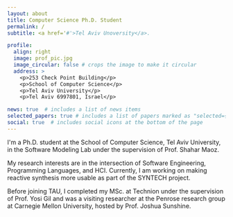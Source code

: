 ```yaml
---
layout: about
title: Computer Science Ph.D. Student
permalink: /
subtitle: <a href='#'>Tel Aviv Unoversity</a>.

profile:
  align: right
  image: prof_pic.jpg
  image_circular: false # crops the image to make it circular
  address: >
    <p>253 Check Point Building</p>
    <p>School of Computer Science</p>
    <p>Tel Aviv University</p>
    <p>Tel Aviv 6997801, Israel</p>

news: true  # includes a list of news items
selected_papers: true # includes a list of papers marked as "selected={true}"
social: true  # includes social icons at the bottom of the page
---
```


I'm a Ph.D. student at the School of Computer Science, Tel Aviv University, in the Software Modeling Lab under the supervision of Prof. Shahar Maoz. 

My research interests are in the intersection of Software Engineering, Programming Languages, and HCI. Currently, I am working on making reactive synthesis more usable as part of the SYNTECH project.

Before joining TAU, I completed my MSc. at Technion under the supervision of Prof. Yosi Gil and was a visiting researcher at the Penrose research group at Carnegie Mellon University, hosted by Prof. Joshua Sunshine.

<!-- Write your biography here. Tell the world about yourself. Link to your favorite [subreddit](http://reddit.com). You can put a picture in, too. The code is already in, just name your picture `prof_pic.jpg` and put it in the `img/` folder.

Put your address / P.O. box / other info right below your picture. You can also disable any these elements by editing `profile` property of the YAML header of your `_pages/about.md`. Edit `_bibliography/papers.bib` and Jekyll will render your [publications page](/al-folio/publications/) automatically.

Link to your social media connections, too. This theme is set up to use [Font Awesome icons](http://fortawesome.github.io/Font-Awesome/) and [Academicons](https://jpswalsh.github.io/academicons/), like the ones below. Add your Facebook, Twitter, LinkedIn, Google Scholar, or just disable all of them. -->
